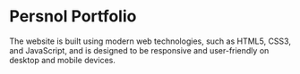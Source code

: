 # Persnol Portfolio
The website is built using modern web technologies, such as HTML5, CSS3, and JavaScript, and is designed to be responsive and user-friendly on desktop and mobile devices.

